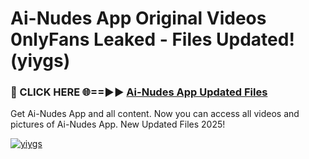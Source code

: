 # Ai-Nudes App Original Videos 0nlyFans Leaked - Files Updated! (yiygs)

<h3>🔴 CLICK HERE 🌐==►► <a href="https://tinyurl.com/y5r63du9" rel="nofollow">Ai-Nudes App Updated Files</a></h3>

Get Ai-Nudes App and all content. Now you can access all videos and pictures of Ai-Nudes App. New Updated Files 2025!

[![yiygs](https://i.imgur.com/UVo9nyh.gif)](https://tinyurl.com/y5r63du9)